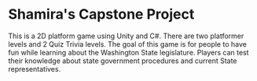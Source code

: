 # Shamira's Capstone Project


This is a 2D platform game using Unity and C#. There are two platformer levels and 2 Quiz Trivia levels. The goal of this game is for people to have fun while learning about the Washington State legislature. Players can test their knowledge about state government procedures and current State representatives. 
